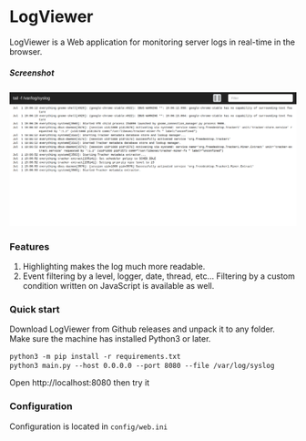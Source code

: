 # LogViewer

LogViewer is a Web application for monitoring server logs in real-time in the browser.

##### Screenshot

![](_docs/screenshot.png)

### Features

1. Highlighting makes the log much more readable.
1. Event filtering by a level, logger, date, thread, etc... Filtering by a custom condition written on JavaScript is available as well.


### Quick start
Download LogViewer from Github releases and unpack it to any folder. Make sure the machine has installed Python3 or later.
```commandline
python3 -m pip install -r requirements.txt
python3 main.py --host 0.0.0.0 --port 8080 --file /var/log/syslog
```
Open http://localhost:8080 then try it

### Configuration

Configuration is located in `config/web.ini`


